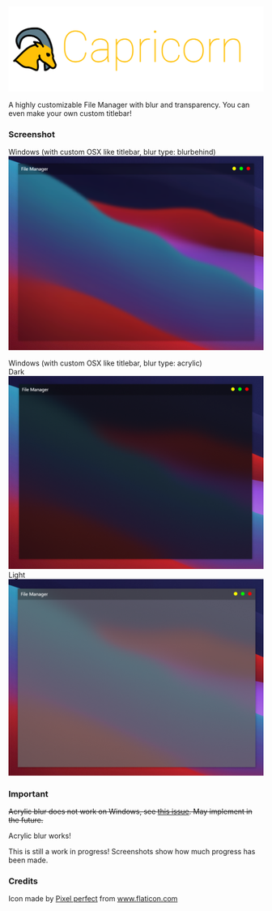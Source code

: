 <img src="./public/capricorn.png">

A highly customizable File Manager with blur and transparency. You can even make your own custom titlebar!

### Screenshot

Windows (with custom OSX like titlebar, blur type: blurbehind)
<img src="./public/screenshots/windowsMacOStitleBar.png">

Windows (with custom OSX like titlebar, blur type: acrylic)  
Dark  
<img src="./public/screenshots/windowsAcrylicDark.png">  
Light  
<img src="./public/screenshots/windowsAcrylicLight.png">

### Important

~~Acrylic blur does not work on Windows, see [this issue](https://github.com/AryToNeX/Glasstron/issues/59#issuecomment-757432053). May implement in the future.~~

Acrylic blur works!

This is still a work in progress! Screenshots show how much progress has been made.

### Credits

<div>Icon made by <a href="https://www.flaticon.com/authors/pixel-perfect" title="Pixel perfect">Pixel perfect</a> from <a href="https://www.flaticon.com/" title="Flaticon">www.flaticon.com</a></div>
